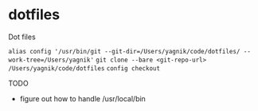# dotfiles
Dot files

`alias config '/usr/bin/git --git-dir=/Users/yagnik/code/dotfiles/ --work-tree=/Users/yagnik'`
`git clone --bare <git-repo-url> /Users/yagnik/code/dotfiles`
`config checkout`

TODO
- figure out how to handle /usr/local/bin
